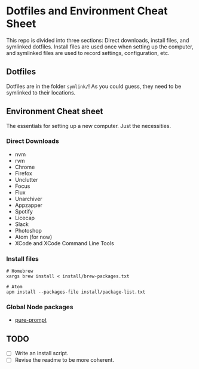 # Dotfiles and Environment Cheat Sheet

This repo is divided into three sections: Direct downloads, install files, and symlinked dotfiles. Install files are used once when setting up the computer, and symlinked files are used to record settings, configuration, etc. 

## Dotfiles

Dotfiles are in the folder `symlink/`! As you could guess, they need to be symlinked to their locations.

## Environment Cheat sheet

The essentials for setting up a new computer. Just the necessities.

### Direct Downloads

- nvm
- rvm
- Chrome
- Firefox
- Unclutter
- Focus
- Flux
- Unarchiver
- Appzapper
- Spotify
- Licecap
- Slack
- Photoshop
- Atom (for now)
- XCode and XCode Command Line Tools

### Install files

```
# Homebrew
xargs brew install < install/brew-packages.txt

# Atom
apm install --packages-file install/package-list.txt
```

### Global Node packages

- [pure-prompt](https://github.com/sindresorhus/pure)

## TODO

- [ ] Write an install script.
- [ ] Revise the readme to be more coherent. 
